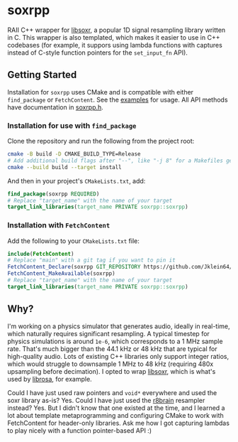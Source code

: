 # soxrpp

RAII C++ wrapper for [libsoxr](https://github.com/chirlu/soxr?tab=readme-ov-file), a popular 1D signal resampling library written in C. This wrapper is also templated, which makes it easier to use in C++ codebases (for example, it suppors using lambda functions with captures instead of C-style function pointers for the `set_input_fn` API).

## Getting Started

Installation for `soxrpp` uses CMake and is compatible with either `find_package` or `FetchContent`. See the [examples](./examples/) for usage. All API methods have documentation in [soxrpp.h](./include/soxrpp.h).

### Installation for use with `find_package`

Clone the repository and run the following from the project root:

```bash
cmake -B build -D CMAKE_BUILD_TYPE=Release
# Add additional build flags after "--", like "-j 8" for a Makefiles generator
cmake --build build --target install 
```

And then in your project's `CMakeLists.txt`, add:

```cmake
find_package(soxrpp REQUIRED)
# Replace "target_name" with the name of your target
target_link_libraries(target_name PRIVATE soxrpp::soxrpp)
```

### Installation with `FetchContent`

Add the following to your `CMakeLists.txt` file:

```cmake
include(FetchContent)
# Replace "main" with a git tag if you want to pin it
FetchContent_Declare(soxrpp GIT_REPOSITORY https://github.com/Jklein64/soxrpp.git GIT_TAG main)
FetchContent_MakeAvailable(soxrpp)
# Replace "target_name" with the name of your target
target_link_libraries(target_name PRIVATE soxrpp::soxrpp)
```

## Why?

I'm working on a physics simulator that generates audio, ideally in real-time, which naturally requires significant resampling. A typical timestep for physics simulations is around `1e-6`, which corresponds to a 1 MHz sample rate. That's much bigger than the 44.1 kHz or 48 kHz that are typical for high-quality audio. Lots of existing C++ libraries only support integer ratios, which would struggle to downsample 1 MHz to 48 kHz (requiring 480x upsampling before decimation). I opted to wrap [libsoxr](https://github.com/chirlu/soxr?tab=readme-ov-file), which is what's used by [librosa](https://librosa.org/doc/0.11.0/generated/librosa.resample.html#librosa-resample), for example.

Could I have just used raw pointers and `void*` everywhere and used the soxr library as-is? Yes. Could I have just used the [r8brain](https://github.com/avaneev/r8brain-free-src) resampler instead? Yes. But I didn't know that one existed at the time, and I learned a lot about template metaprogramming and configuring CMake to work with FetchContent for header-only libraries. Ask me how I got capturing lambdas to play nicely with a function pointer-based API :)